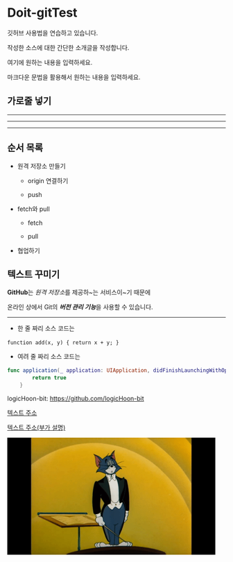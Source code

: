 # Doit-gitTest
깃허브 사용법을 연습하고 있습니다.

작성한 소스에 대한 간단한 소개글을 작성합니다.

여기에 원하는 내용을 입력하세요.

마크다운 문법을 활용해서 원하는 내용을 입력하세요.


## 가로줄 넣기

---

- - -

****


## 순서 목록

- 원격 저장소 만들기

  - origin 연결하기
  
  - push
  
- fetch와 pull

  - fetch
  
  - pull

- 협업하기


## 텍스트 꾸미기

**GitHub**는 *원격 저장소*를 제공하~는 서비스이~기 때문에

온라인 상에서 Git의 ***버전 관리 기능***을 사용할 수 있습니다.


---

- 한 줄 짜리 소스 코드는 

`function add(x, y) { return x + y; }`

- 여려 줄 짜리 소스 코드는

```swift
func application(_ application: UIApplication, didFinishLaunchingWithOptions launchOptions: [UIApplication.LaunchOptionsKey: Any]?) -> Bool {
        return true
    }
```

logicHoon-bit: <https://github.com/logicHoon-bit>

[텍스트 주소](https://github.com/logicHoon-bit)

[텍스트 주소(부가 설명)](https://github.com/logicHoon-bit, "텍스트 주소에 부가 설명 참조")

![톰이 무대위에서 고개 숙이는 이미지](./singlebungle1472-20221106-111604-000.gif.gif)
